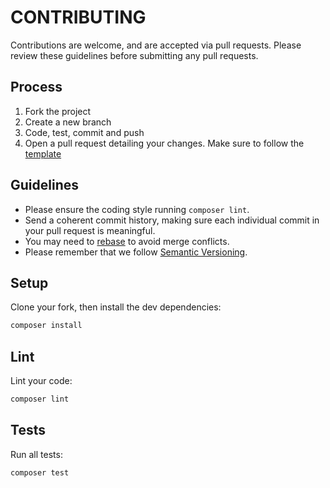 # CONTRIBUTING

Contributions are welcome, and are accepted via pull requests.
Please review these guidelines before submitting any pull requests.

## Process

1. Fork the project
2. Create a new branch
3. Code, test, commit and push
4. Open a pull request detailing your changes. Make sure to follow the [template](.github/PULL_REQUEST_TEMPLATE.md)

## Guidelines

* Please ensure the coding style running `composer lint`.
* Send a coherent commit history, making sure each individual commit in your pull request is meaningful.
* You may need to [rebase](https://git-scm.com/book/en/v2/Git-Branching-Rebasing) to avoid merge conflicts.
* Please remember that we follow [Semantic Versioning](http://semver.org/).

## Setup

Clone your fork, then install the dev dependencies:

```bash
composer install
```

## Lint

Lint your code:

```bash
composer lint
```
 
## Tests

Run all tests:

```bash
composer test
```
